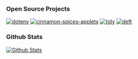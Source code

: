 ### Open Source Projects

[![dotenv](https://github-readme-stats.vercel.app/api/pin/?username=mockturtl&repo=dotenv)](https://github.com/mockturtl/dotenv)
[![cinnamon-spices-applets](https://github-readme-stats.vercel.app/api/pin/?username=linuxmint&repo=cinnamon-spices-applets)](https://github.com/linuxmint/cinnamon-spices-applets)
[![tidy](https://github-readme-stats.vercel.app/api/pin/?username=mockturtl&repo=tidy)](https://github.com/mockturtl/tidy)
[![deft](https://github-readme-stats.vercel.app/api/pin/?username=mockturtl&repo=deft)](https://github.com/mockturtl/deft)



### Github Stats

[![Github Stats](https://github-readme-stats.vercel.app/api?username=mockturtl&count_private=true&theme=default&show_icons=true)](https://github.com/mockturtl)
